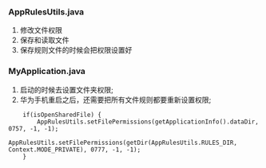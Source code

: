 ### AppRulesUtils.java

1. 修改文件权限
2. 保存和读取文件
3. 保存规则文件的时候会把权限设置好

### MyApplication.java
1. 启动的时候去设置文件夹权限;
2. 华为手机重启之后，还需要把所有文件规则都要重新设置权限;
```
    if(isOpenSharedFile) {
        AppRulesUtils.setFilePermissions(getApplicationInfo().dataDir, 0757, -1, -1);
        AppRulesUtils.setFilePermissions(getDir(AppRulesUtils.RULES_DIR, Context.MODE_PRIVATE), 0777, -1, -1);
    }
```
